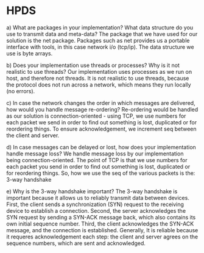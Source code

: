 # HPDS

a) What are packages in your implementation? What data structure do you use to transmit data and meta-data?
The package that we have used for our solution is the net package. Packages such as net provides us a portable interface with tools, in this case network i/o (tcp/ip).
The data structure we use is byte arrays.

b) Does your implementation use threads or processes? Why is it not realistic to use threads?
Our implementation uses processes as we run on host, and therefore not threads. It is not realistic to use threads, because the protocol does not run across a network, which means they run locally (no errors).

c) In case the network changes the order in which messages are delivered, how would you handle message re-ordering?
Re-ordering would be handled as our solution is connection-oriented - using TCP, we use numbers for each packet we send in order to find out something is lost, duplicated or for reordering things. To ensure acknowledgement, we increment seq between the client and server.

d) In case messages can be delayed or lost, how does your implementation handle message loss?
We handle message loss by our implementation being connection-oriented. The point of TCP is that we use numbers for each packet you send in order to find out something is lost, duplicated or for reordering things. So, how we use the seq of the various packets is the: 3-way handshake

e) Why is the 3-way handshake important?
The 3-way handshake is important because it allows us to reliably transmit data between devices.
First, the client sends a synchronization (SYN) request to the receiving device to establish a connection.
Second, the server acknowledges the SYN request by sending a SYN-ACK message back, which also contains its own initial sequence number.
Third, the client acknowledges the SYN-ACK message, and the connection is established.
Generally, It is reliable because it requeres acknowledgement each step: the client and server agrees on the sequence numbers, which are sent and acknowledged.

